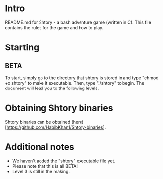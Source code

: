 # Intro
README.md for Shtory - a bash adventure game (written in C).
This file contains the rules for the game and how to play.

# Starting
## BETA
To start, simply go to the directory that shtory is stored in and type "chmod +x shtory" to make it executable.
Then, type "./shtory" to begin. The document will lead you to the following levels. 

# Obtaining Shtory binaries
Shtory binaries can be obtained (here) [https://github.com/HabibKhan1/Shtory-binaries].

# Additional notes
- We haven't added the "shtory" executable file yet.
- Please note that this is all BETA!
- Level 3 is still in the making.
